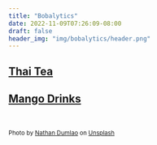 ```yaml
---
title: "Bobalytics"
date: 2022-11-09T07:26:09-08:00
draft: false
header_img: "img/bobalytics/header.png"
---
```


## <a href="../../thai_tea_bobalytics.html">Thai Tea</a>

## <a href="../../mango_bobalytics.html">Mango Drinks</a>

<br>


<small>Photo by <a href="https://unsplash.com/@nate_dumlao?utm_source=unsplash&utm_medium=referral&utm_content=creditCopyText">Nathan Dumlao</a> on <a href="https://unsplash.com/s/photos/coffee?utm_source=unsplash&utm_medium=referral&utm_content=creditCopyText">Unsplash</a>
</small>